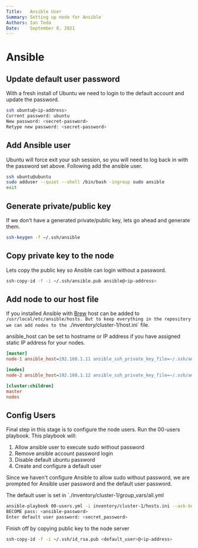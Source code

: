 ```yaml
---
Title:   Ansible User
Summary: Setting up node for Ansible
Authors: Ian Teda
Date:    September 8, 2021
---
```

# Ansible

## Update default user password

With a fresh install of Ubuntu we need to login to the default account and update the password.

```bash
ssh ubuntu@<ip-address>
Current password: ubuntu
New password: <secret-password>
Retype new password: <secret-password>
```

## Add Ansible user

Ubuntu will force exit your ssh session, so you will need to log back in with the password set above. Following add the ansible user.

``` bash
ssh ubuntu@ubuntu
sudo adduser --quiet --shell /bin/bash -ingroup sudo ansible
exit
```

## Generate private/public key

If we don't have a generated private/public key, lets go ahead and generate them.

```bash
ssh-keygen -f ~/.ssh/ansible 
```

## Copy private key to the node

Lets copy the public key so Ansible can login without a password.

```bash
ssh-copy-id -f -i ~/.ssh/ansible.pub ansible@<ip-address>
```

## Add node to our host file

If you installed Ansible with [Brew](https://brew.sh/) host can be added to `/usr/local/etc/ansible/hosts. But to keep everything in the repository we can add nodes to the `./inventory/cluster-1/host.ini` file. 

ansible_host can be set to hostname or IP address if you have assigned static IP address for your nodes.

```ini
[master]
node-1 ansible_host=192.168.1.11 ansible_ssh_private_key_file=~/.ssh/ansible ansible_user=ansible hostname=node-1

[nodes]
node-2 ansible_host=192.168.1.12 ansible_ssh_private_key_file=~/.ssh/ansible ansible_user=ansible hostname=node-2

[cluster:children]
master
nodes
```

## Config Users

Final step in this stage is to configure the node users. Run the 00-users playbook. This playbook will:

1. Allow ansible user to execute sudo without password
2. Remove ansible account password login
3. Disable default ubuntu password
4. Create and configure a default user

Since we haven't configure Ansible to allow sudo without password, we are prompted for Ansible user password and the default user password.

The default user is set in `./inventory/cluster-1/group_vars/all.yml

```bash
ansible-playbook 00-users.yml -i inventory/cluster-1/hosts.ini --ask-become-pass
BECOME pass: <ansible-password>
Enter default user password: <secret_password>
```
 
Finish off by copying public key to the node server

```bash
ssh-copy-id -f -i ~/.ssh/id_rsa.pub <default_user>@<ip-address>
```
